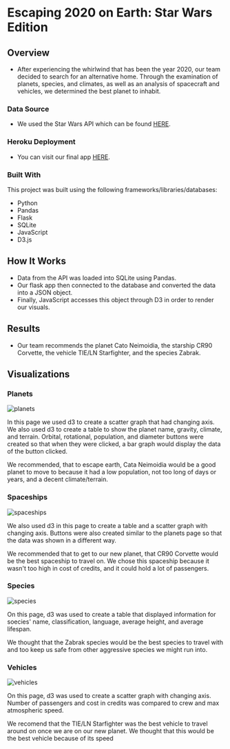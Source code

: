 # Escaping 2020 on Earth: Star Wars Edition
## Overview 
* After experiencing the whirlwind that has been the year 2020, our team decided to search for an alternative home. Through the examination of planets, species, and climates, as well as an analysis of spacecraft and vehicles, we determined the best planet to inhabit.
### Data Source
* We used the Star Wars API which can be found <a href="https://swapi.dev/">HERE</a>.
### Heroku Deployment
* You can visit our final app <a href="https://escaping-2020-on-earth.herokuapp.com/">HERE</a>.
### Built With
This project was built using the following frameworks/libraries/databases:
* Python
* Pandas
* Flask
* SQLite 
* JavaScript
* D3.js
## How It Works
* Data from the API was loaded into SQLite using Pandas. 
* Our flask app then connected to the database and converted the data into a JSON object. 
* Finally, JavaScript accesses this object through D3 in order to render our visuals.
## Results
* Our team recommends the planet Cato Neimoidia, the starship CR90 Corvette, the vehicle TIE/LN Starfighter, and the species Zabrak.

## Visualizations

### Planets

![planets](Images/planets.png)

In this page we used d3 to create a scatter graph that had changing axis. We also used d3 to create a table to show the planet name, gravity, climate, and terrain. Orbital, rotational, population, and diameter buttons were created so that when they were clicked, a bar graph would display the data of the button clicked.

We recommended, that to escape earth, Cata Neimoidia would be a good planet to move to because it had a low population, not too long of days or years, and a decent climate/terrain.

### Spaceships

![spaceships](Images/spaceships.png)

We also used d3 in this page to create a table and a scatter graph with changing axis. Buttons were also created similar to the planets page so that the data was shown in a different way. 

We recommended that to get to our new planet, that CR90 Corvette would be the best spaceship to travel on. We chose this spaceship because it wasn't too high in cost of credits, and it could hold a lot of passengers.

### Species

![species](Images/species.png)

On this page, d3 was used to create a table that displayed information for soecies' name, classification, language, average height, and average lifespan. 

We thought that the Zabrak species would be the best species to travel with and too keep us safe from other aggressive species we might run into.

### Vehicles

![vehicles](Images/vehicles.png)

On this page, d3 was used to create a scatter graph with changing axis. Number of passengers and cost in credits was compared to crew and max atmospheric speed. 

We recomend that the TIE/LN Starfighter was the best vehicle to travel around on once we are on our new planet. We thought that this would be the best vehicle because of its speed
